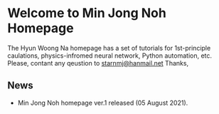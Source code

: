 # Welcome to Min Jong Noh Homepage

The Hyun Woong Na homepage has a set of tutorials for 1st-principle caulations, physics-infromed neural network, Python automation, etc.
Please, contant any qeustion to starnmj@hanmail.net
Thanks, 

## News       

* Min Jong Noh homepage ver.1 released (05 August 2021).  

